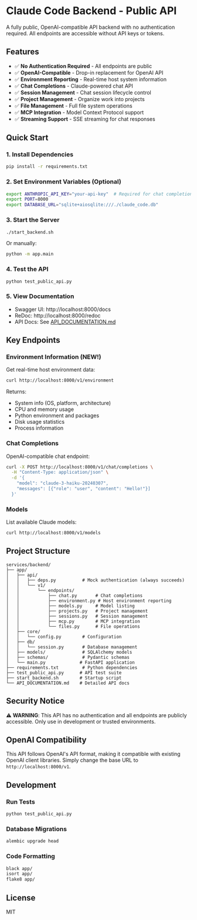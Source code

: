 # Claude Code Backend - Public API

A fully public, OpenAI-compatible API backend with no authentication required. All endpoints are accessible without API keys or tokens.

## Features

- ✅ **No Authentication Required** - All endpoints are public
- ✅ **OpenAI-Compatible** - Drop-in replacement for OpenAI API
- ✅ **Environment Reporting** - Real-time host system information
- ✅ **Chat Completions** - Claude-powered chat API
- ✅ **Session Management** - Chat session lifecycle control
- ✅ **Project Management** - Organize work into projects
- ✅ **File Management** - Full file system operations
- ✅ **MCP Integration** - Model Context Protocol support
- ✅ **Streaming Support** - SSE streaming for chat responses

## Quick Start

### 1. Install Dependencies

```bash
pip install -r requirements.txt
```

### 2. Set Environment Variables (Optional)

```bash
export ANTHROPIC_API_KEY="your-api-key"  # Required for chat completions
export PORT=8000
export DATABASE_URL="sqlite+aiosqlite:///./claude_code.db"
```

### 3. Start the Server

```bash
./start_backend.sh
```

Or manually:

```bash
python -m app.main
```

### 4. Test the API

```bash
python test_public_api.py
```

### 5. View Documentation

- Swagger UI: http://localhost:8000/docs
- ReDoc: http://localhost:8000/redoc
- API Docs: See [API_DOCUMENTATION.md](API_DOCUMENTATION.md)

## Key Endpoints

### Environment Information (NEW!)

Get real-time host environment data:

```bash
curl http://localhost:8000/v1/environment
```

Returns:
- System info (OS, platform, architecture)
- CPU and memory usage
- Python environment and packages
- Disk usage statistics
- Process information

### Chat Completions

OpenAI-compatible chat endpoint:

```bash
curl -X POST http://localhost:8000/v1/chat/completions \
  -H "Content-Type: application/json" \
  -d '{
    "model": "claude-3-haiku-20240307",
    "messages": [{"role": "user", "content": "Hello!"}]
  }'
```

### Models

List available Claude models:

```bash
curl http://localhost:8000/v1/models
```

## Project Structure

```
services/backend/
├── app/
│   ├── api/
│   │   ├── deps.py          # Mock authentication (always succeeds)
│   │   └── v1/
│   │       └── endpoints/
│   │           ├── chat.py       # Chat completions
│   │           ├── environment.py # Host environment reporting
│   │           ├── models.py     # Model listing
│   │           ├── projects.py   # Project management
│   │           ├── sessions.py   # Session management
│   │           ├── mcp.py        # MCP integration
│   │           └── files.py      # File operations
│   ├── core/
│   │   └── config.py        # Configuration
│   ├── db/
│   │   └── session.py       # Database management
│   ├── models/              # SQLAlchemy models
│   ├── schemas/             # Pydantic schemas
│   └── main.py             # FastAPI application
├── requirements.txt         # Python dependencies
├── test_public_api.py      # API test suite
├── start_backend.sh        # Startup script
└── API_DOCUMENTATION.md    # Detailed API docs
```

## Security Notice

⚠️ **WARNING**: This API has no authentication and all endpoints are publicly accessible. Only use in development or trusted environments.

## OpenAI Compatibility

This API follows OpenAI's API format, making it compatible with existing OpenAI client libraries. Simply change the base URL to `http://localhost:8000/v1`.

## Development

### Run Tests

```bash
python test_public_api.py
```

### Database Migrations

```bash
alembic upgrade head
```

### Code Formatting

```bash
black app/
isort app/
flake8 app/
```

## License

MIT